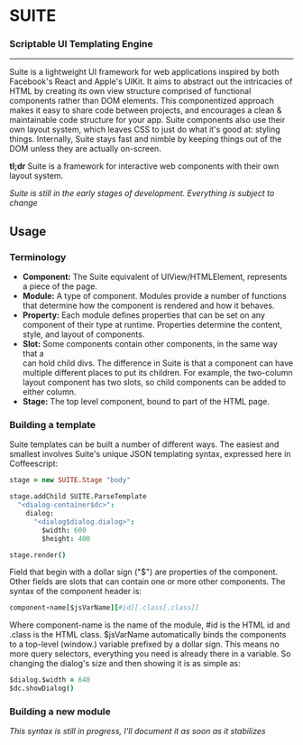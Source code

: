 # SUITE
### Scriptable UI Templating Engine
***

Suite is a lightweight UI framework for web applications inspired by both Facebook's React
and Apple's UIKit. It aims to abstract out the intricacies of HTML by creating its own view
structure comprised of functional components rather than DOM elements. This componentized
approach makes it easy to share code between projects, and encourages a clean & maintainable
code structure for your app. Suite components also use their own layout system, which leaves
CSS to just do what it's good at: styling things. Internally, Suite stays fast and nimble by
keeping things out of the DOM unless they are actually on-screen.

**tl;dr** Suite is a framework for interactive web components with their own layout system.

*Suite is still in the early stages of development. Everything is subject to change*

## Usage
### Terminology
* **Component:** The Suite equivalent of UIView/HTMLElement, represents a piece of the page.
* **Module:** A type of component. Modules provide a number of functions that determine how
  the component is rendered and how it behaves.
* **Property:** Each module defines properties that can be set on any component of their type
  at runtime. Properties determine the content, style, and layout of components.
* **Slot:** Some components contain other components, in the same way that a <div> can hold
  child divs. The difference in Suite is that a component can have multiple different places
  to put its children. For example, the two-column layout component has two slots, so child
  components can be added to either column.
* **Stage:** The top level component, bound to part of the HTML page.

### Building a template
Suite templates can be built a number of different ways. The easiest and smallest involves
Suite's unique JSON templating syntax, expressed here in Coffeescript:

```coffeescript
stage = new SUITE.Stage "body"

stage.addChild SUITE.ParseTemplate
  "<dialog-container$dc>":
    dialog:
      "<dialog$dialog.dialog>":
        $width: 600
        $height: 400

stage.render()
```

Field that begin with a dollar sign ("$") are properties of the component. Other fields are
slots that can contain one or more other components. The syntax of the component header is:

```coffeescript
component-name[$jsVarName][#id][.class[.class]]
```

Where component-name is the name of the module, #id is the HTML id and .class is the HTML
class. $jsVarName automatically binds the components to a top-level (window.) variable
prefixed by a dollar sign. This means no more query selectors, everything you need is already
there in a variable. So changing the dialog's size and then showing it is as simple as:

```coffeescript
$dialog.$width = 640
$dc.showDialog()
```

### Building a new module

*This syntax is still in progress, I'll document it as soon as it stabilizes*
